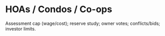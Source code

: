 # HOAs / Condos / Co-ops

Assessment cap (wage/cost); reserve study; owner votes; conflicts/bids; investor limits.